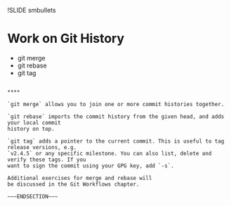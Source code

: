 !SLIDE smbullets
# Work on Git History

* git merge
* git rebase
* git tag

~~~SECTION:handouts~~~

****

`git merge` allows you to join one or more commit histories together.

`git rebase` imports the commit history from the given head, and adds your local commit
history on top.

`git tag` adds a pointer to the current commit. This is useful to tag release versions, e.g.
`v2.4.5` or any specific milestone. You can also list, delete and verify these tags. If you
want to sign the commit using your GPG key, add `-s`.

Additional exercises for merge and rebase will
be discussed in the Git Workflows chapter.

~~~ENDSECTION~~~


